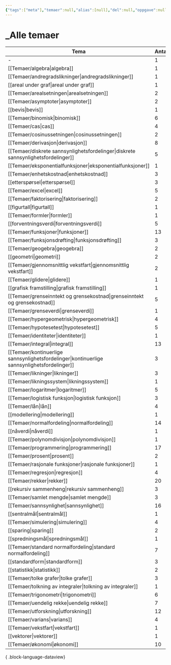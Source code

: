 ```yaml
---
{"tags":["meta"],"temaer":null,"alias":[null],"del":null,"oppgave":null,"fag":null,"eksamen":null,"dg-publish":true,"title":"_Alle temaer","date":"2023-06-01","modified":"2023-06-01","permalink":"/temaer/alle-temaer/","dgPassFrontmatter":true}
---
```



# _Alle temaer

| Tema                                                                                           | Antall |
| ---------------------------------------------------------------------------------------------- | ------ |
| \-                                                                                             | 1      |
| [[Temaer/algebra\|algebra]]                                                                 | 1      |
| [[Temaer/andregradslikninger\|andregradslikninger]]                                         | 1      |
| [[areal under graf\|areal under graf]]                                                         | 1      |
| [[Temaer/arealsetningen\|arealsetningen]]                                                   | 2      |
| [[Temaer/asymptoter\|asymptoter]]                                                           | 2      |
| [[bevis\|bevis]]                                                                               | 1      |
| [[Temaer/binomisk\|binomisk]]                                                               | 6      |
| [[Temaer/cas\|cas]]                                                                         | 4      |
| [[Temaer/cosinussetningen\|cosinussetningen]]                                               | 2      |
| [[Temaer/derivasjon\|derivasjon]]                                                           | 8      |
| [[Temaer/diskrete sannsynlighetsfordelinger\|diskrete sannsynlighetsfordelinger]]           | 5      |
| [[Temaer/eksponentialfunksjoner\|eksponentialfunksjoner]]                                   | 1      |
| [[Temaer/enhetskostnad\|enhetskostnad]]                                                     | 3      |
| [[etterspørsel\|etterspørsel]]                                                                 | 3      |
| [[Temaer/excel\|excel]]                                                                     | 5      |
| [[Temaer/faktorisering\|faktorisering]]                                                     | 2      |
| [[figurtall\|figurtall]]                                                                       | 1      |
| [[Temaer/formler\|formler]]                                                                 | 1      |
| [[forventningsverdi\|forventningsverdi]]                                                       | 5      |
| [[Temaer/funksjoner\|funksjoner]]                                                           | 13     |
| [[Temaer/funksjonsdrøfting\|funksjonsdrøfting]]                                             | 3      |
| [[Temaer/geogebra\|geogebra]]                                                               | 2      |
| [[geometri\|geometri]]                                                                         | 2      |
| [[Temaer/gjennomsnittlig vekstfart\|gjennomsnittlig vekstfart]]                             | 2      |
| [[Temaer/glidere\|glidere]]                                                                 | 1      |
| [[grafisk framstilling\|grafisk framstilling]]                                                 | 1      |
| [[Temaer/grenseinntekt og grensekostnad\|grenseinntekt og grensekostnad]]                   | 5      |
| [[Temaer/grenseverdi\|grenseverdi]]                                                         | 1      |
| [[Temaer/hypergeometrisk\|hypergeometrisk]]                                                 | 4      |
| [[Temaer/hypotesetest\|hypotesetest]]                                                       | 5      |
| [[Temaer/identiteter\|identiteter]]                                                         | 1      |
| [[Temaer/integral\|integral]]                                                               | 13     |
| [[Temaer/kontinuerlige sannsynlighetsfordelinger\|kontinuerlige sannsynlighetsfordelinger]] | 3      |
| [[Temaer/likninger\|likninger]]                                                             | 3      |
| [[Temaer/likningssystem\|likningssystem]]                                                   | 1      |
| [[Temaer/logaritmer\|logaritmer]]                                                           | 5      |
| [[Temaer/logistisk funksjon\|logistisk funksjon]]                                           | 3      |
| [[Temaer/lån\|lån]]                                                                         | 4      |
| [[modellering\|modellering]]                                                                   | 1      |
| [[Temaer/normalfordeling\|normalfordeling]]                                                 | 14     |
| [[nåverdi\|nåverdi]]                                                                           | 1      |
| [[Temaer/polynomdivisjon\|polynomdivisjon]]                                                 | 1      |
| [[Temaer/programmering\|programmering]]                                                     | 17     |
| [[Temaer/prosent\|prosent]]                                                                 | 2      |
| [[Temaer/rasjonale funksjoner\|rasjonale funksjoner]]                                       | 1      |
| [[Temaer/regresjon\|regresjon]]                                                             | 4      |
| [[Temaer/rekker\|rekker]]                                                                   | 20     |
| [[rekursiv sammenheng\|rekursiv sammenheng]]                                                   | 3      |
| [[Temaer/samlet mengde\|samlet mengde]]                                                     | 3      |
| [[Temaer/sannsynlighet\|sannsynlighet]]                                                     | 16     |
| [[sentralmål\|sentralmål]]                                                                     | 1      |
| [[Temaer/simulering\|simulering]]                                                           | 4      |
| [[sparing\|sparing]]                                                                           | 2      |
| [[spredningsmål\|spredningsmål]]                                                               | 1      |
| [[Temaer/standard normalfordeling\|standard normalfordeling]]                               | 7      |
| [[standardform\|standardform]]                                                                 | 3      |
| [[statistikk\|statistikk]]                                                                     | 2      |
| [[Temaer/tolke grafer\|tolke grafer]]                                                       | 3      |
| [[Temaer/tolkning av integraler\|tolkning av integraler]]                                   | 1      |
| [[Temaer/trigonometri\|trigonometri]]                                                       | 6      |
| [[Temaer/uendelig rekke\|uendelig rekke]]                                                   | 7      |
| [[Temaer/utforskning\|utforskning]]                                                         | 12     |
| [[Temaer/varians\|varians]]                                                                 | 4      |
| [[Temaer/vekstfart\|vekstfart]]                                                             | 1      |
| [[vektorer\|vektorer]]                                                                         | 1      |
| [[Temaer/økonomi\|økonomi]]                                                                 | 10     |

{ .block-language-dataview}
